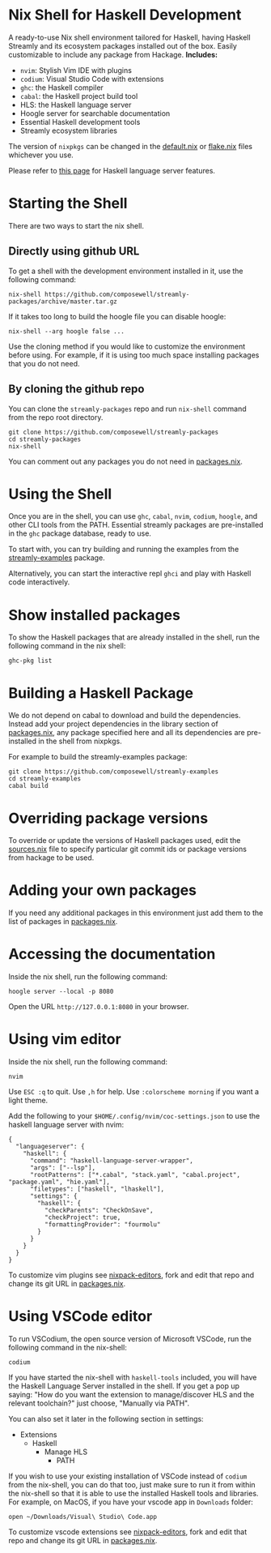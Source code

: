 # Nix Shell for Haskell Development

A ready-to-use Nix shell environment tailored for Haskell, having
Haskell Streamly and its ecosystem packages installed out of the
box. Easily customizable to include any package from Hackage.
**Includes:**

* `nvim`: Stylish Vim IDE with plugins
* `codium`: Visual Studio Code with extensions
* `ghc`: the Haskell compiler
* `cabal`: the Haskell project build tool
* HLS: the Haskell language server
* Hoogle server for searchable documentation
* Essential Haskell development tools
* Streamly ecosystem libraries

The version of `nixpkgs` can be changed in the [default.nix](default.nix) or
[flake.nix](flake.nix) files whichever you use.

Please refer to
[this page](https://haskell-language-server.readthedocs.io/en/latest/features.html)
for Haskell language server features.

# Starting the Shell

There are two ways to start the nix shell.

## Directly using github URL

To get a shell with the development environment installed in it, use the
following command:

```
nix-shell https://github.com/composewell/streamly-packages/archive/master.tar.gz
```

If it takes too long to build the hoogle file you can disable hoogle:

```
nix-shell --arg hoogle false ...
```

Use the cloning method if you would like to customize the environment
before using. For example, if it is using too much space
installing packages that you do not need.

## By cloning the github repo

You can clone the `streamly-packages` repo and run `nix-shell`
command from the repo root directory.

```
git clone https://github.com/composewell/streamly-packages
cd streamly-packages
nix-shell
```

You can comment out any packages you do not need in
[packages.nix](packages.nix).

# Using the Shell

Once you are in the shell, you can use `ghc`, `cabal`, `nvim`, `codium`,
`hoogle`, and other CLI tools from the PATH. Essential streamly packages
are pre-installed in the `ghc` package database, ready to use.

To start with, you can try building and running the examples from the
[streamly-examples](https://github.com/composewell/streamly-examples/tree/v0.3.0/examples)
package.

Alternatively, you can start the interactive repl `ghci` and play with Haskell
code interactively.

# Show installed packages

To show the Haskell packages that are already installed in the shell,
run the following command in the nix shell:

```
ghc-pkg list
```

# Building a Haskell Package

<!--
We do not depend on cabal to download and build the dependencies.  Do
not use `cabal update` to avoid building the dependencies.  Instead add
your dependencies in [packages.nix](packages.nix), the dependencies are
pre-installed in the shell from nixpkgs.

It uses `$HOME/.config/streamly-packages` as the CABAL_DIR to avoid
building packages using cabal. If by mistake you run the `cabal update`
command then cabal may start building dependencies instead of using
from nixpkgs. If you did not intend to do that then you can remove the
hackage database index from `$HOME/.config/streamly-packages` or remove
that entire directory itself.
-->

We do not depend on cabal to download and build the dependencies.
Instead add your project dependencies in the library section of
[packages.nix](packages.nix), any package specified here and all its
dependencies are pre-installed in the shell from nixpkgs.

For example to build the streamly-examples package:
```
git clone https://github.com/composewell/streamly-examples
cd streamly-examples
cabal build
```

# Overriding package versions

To override or update the versions of Haskell packages used, edit the
[sources.nix](sources.nix) file to specify
particular git commit ids or package versions from hackage to be used.

<!--
Changing a package version may break other packages dependent on the changed
package. If you do not need the broken packages you can comment those in
[default.nix](default.nix). Otherwise change the versions of the broken
packages as well accordingly.
-->

# Adding your own packages

If you need any additional packages in this environment just add
them to the list of packages in [packages.nix](packages.nix).

# Accessing the documentation

Inside the nix shell, run the following command:

```
hoogle server --local -p 8080
```

Open the URL `http://127.0.0.1:8080` in your browser.

# Using vim editor

Inside the nix shell, run the following command:

```
nvim
```

Use `ESC :q` to quit.
Use `,h` for help.
Use `:colorscheme morning` if you want a light theme.

Add the following to your `$HOME/.config/nvim/coc-settings.json` to use the
haskell language server with nvim:

```
{
  "languageserver": {
    "haskell": {
      "command": "haskell-language-server-wrapper",
      "args": ["--lsp"],
      "rootPatterns": ["*.cabal", "stack.yaml", "cabal.project", "package.yaml", "hie.yaml"],
      "filetypes": ["haskell", "lhaskell"],
      "settings": {
        "haskell": {
          "checkParents": "CheckOnSave",
          "checkProject": true,
          "formattingProvider": "fourmolu"
        }
      }
    }
  }
}
```

To customize vim plugins see
[nixpack-editors](https://github.com/composewell/nixpack-editors), fork
and edit that repo and change its git URL in [packages.nix](package.nix).

# Using VSCode editor

To run VSCodium, the open source version of Microsoft VSCode, run the
following command in the nix-shell:

```
codium
```

If you have started the nix-shell with `haskell-tools` included, you
will have the Haskell Language Server installed in the shell.  If you
get a pop up saying: "How do you want the extension to manage/discover
HLS and the relevant toolchain?" just choose, "Manually via PATH".

You can also set it later in the following section in settings:
  * Extensions
    * Haskell
      * Manage HLS
        * PATH

If you wish to use your existing installation of VSCode instead of
`codium` from the nix-shell, you can do that too, just make sure to run
it from within the nix-shell so that it is able to use the installed
Haskell tools and libraries. For example, on MacOS, if you have your
vscode app in `Downloads` folder:

```
open ~/Downloads/Visual\ Studio\ Code.app
```

To customize vscode extensions see
[nixpack-editors](https://github.com/composewell/nixpack-editors), fork
and edit that repo and change its git URL in [packages.nix](package.nix).
